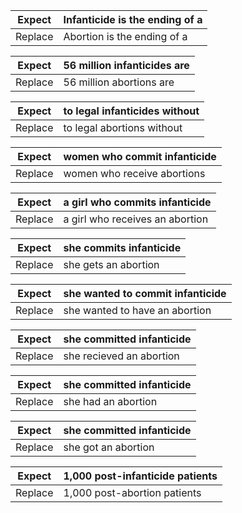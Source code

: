 
| Expect  | Infanticide is the ending of a   |
|---------|----------------------------------|
| Replace | Abortion is the ending of a      |


| Expect  | 56 million infanticides are      |
|---------|----------------------------------|
| Replace | 56 million abortions are         |


| Expect  | to legal infanticides without    |
|---------|----------------------------------|
| Replace | to legal abortions without       |


| Expect  | women who commit infanticide     |
|---------|----------------------------------|
| Replace | women who receive abortions      |


| Expect  | a girl who commits infanticide   |
|---------|----------------------------------|
| Replace | a girl who receives an abortion  |


| Expect  | she commits infanticide          |
|---------|----------------------------------|
| Replace | she gets an abortion             |


| Expect  | she wanted to commit infanticide |
|---------|----------------------------------|
| Replace | she wanted to have an abortion   |


| Expect  | she committed infanticide        |
|---------|----------------------------------|
| Replace | she recieved an abortion         |


| Expect  | she committed infanticide        |
|---------|----------------------------------|
| Replace | she had an abortion              |


| Expect  | she committed infanticide        |
|---------|----------------------------------|
| Replace | she got an abortion              |


| Expect  | 1,000 post-infanticide patients  |
|---------|----------------------------------|
| Replace | 1,000 post-abortion patients     |
